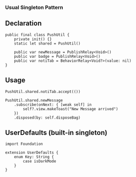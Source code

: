 

### Usual Singleton Pattern

## Declaration

```
public final class PushUtil { 
    private init() {}
    static let shared = PushUtil()
    
    public var newMessage = PublishRelay<Void>()
    public var badge = PublishRelay<Void>()
    public var notiTab = BehaviorRelay<Void?>(value: nil)
}
```

## Usage
```
PushUtil.shared.notiTab.accept(())

PushUtil.shared.newMessage
    .subscribe(onNext: { [weak self] in 
        self?.view.makeToast("New Message arrived")
    })
    .disposed(by: self.disposeBag)
```

## UserDefaults (built-in singleton)

```
import Foundation

extension UserDefaults { 
    enum Key: String { 
        case isDarkMode
    }
}
```



